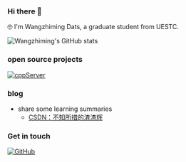  ### Hi there 👋
 
 🤓 I'm Wangzhiming Dats, a graduate student from UESTC.
 
 ![Wangzhiming's GitHub stats](https://github-readme-stats.vercel.app/api?username=GoblinsWang&show_icons=true&theme=tokyonight)

### open source projects
   [![cppServer](https://github-readme-stats.vercel.app/api/pin?username=GoblinsWang&repo=cppServer&theme=radical)](https://github.com/GoblinsWang/cppServer.git)

### blog
- share some learning summaries
    - [CSDN：不知所措的渣渣辉](https://blog.csdn.net/qq_41950508)

### Get in touch
[![GitHub](https://img.shields.io/badge/GitHub-grey?logo=github)](https://github.com/GoblinsWang)

